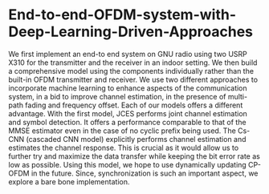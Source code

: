 # End-to-end-OFDM-system-with-Deep-Learning-Driven-Approaches
We first implement an end-to end system on GNU radio using two USRP X310 for the transmitter and the receiver in an indoor setting. We then build a comprehensive model using the components individually rather than the built-in OFDM transmitter and receiver. We use two different approaches to incorporate machine learning to enhance aspects of the communication system, in a bid to improve channel estimation, in the presence of multi-path fading and frequency offset. Each of our models offers a different advantage. With the first model, JCES performs joint channel estimation and symbol detection. It offers a performance comparable to that of the MMSE estimator even in the case of no cyclic prefix being used. The Cs-CNN (cascaded CNN model) explicitly performs channel estimation and estimates the channel response. This is crucial as it would allow us to further try and maximize the data transfer while keeping the bit error rate as low as possible. Using this model, we hope to use dynamically updating CP-OFDM in the future. Since, synchronization is such an important aspect, we explore a bare bone implementation.
